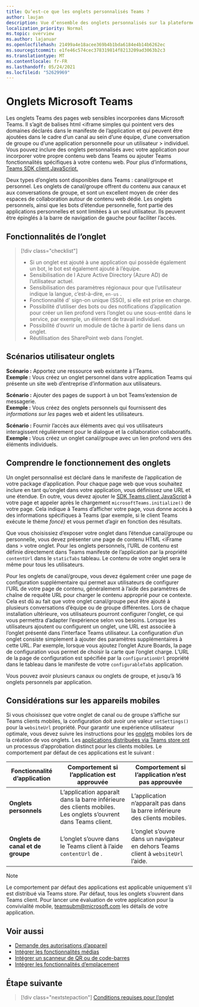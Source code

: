 ```yaml
---
title: Qu’est-ce que les onglets personnalisés Teams ?
author: laujan
description: Vue d’ensemble des onglets personnalisés sur la plateforme Teams web
localization_priority: Normal
ms.topic: overview
ms.author: lajanuar
ms.openlocfilehash: 21499a4e18acee369b4b1bda6184e4b14b6262ec
ms.sourcegitcommit: e1fe46c574cec378319814f8213209ad3063b2c3
ms.translationtype: MT
ms.contentlocale: fr-FR
ms.lasthandoff: 05/24/2021
ms.locfileid: "52629969"
---
```

# <a name="microsoft-teams-tabs"></a>Onglets Microsoft Teams

Les onglets Teams des pages web sensibles incorporées dans Microsoft Teams. Il s’agit de balises html <iframe simples qui pointent vers des domaines déclarés dans le manifeste de l’application et qui peuvent être ajoutées dans le cadre d’un canal au sein d’une équipe, d’une conversation de groupe ou d’une application personnelle pour un utilisateur \> individuel. Vous pouvez inclure des onglets personnalisés avec votre application pour incorporer votre propre contenu web dans Teams ou ajouter Teams fonctionnalités spécifiques à votre contenu web. Pour plus d’informations, [Teams SDK client JavaScript.](/javascript/api/overview/msteams-client)

Deux types d’onglets sont disponibles dans Teams : canal/groupe et personnel. Les onglets de canal/groupe offrent du contenu aux canaux et aux conversations de groupe, et sont un excellent moyen de créer des espaces de collaboration autour de contenu web dédié. Les onglets personnels, ainsi que les bots d’étendue personnelle, font partie des applications personnelles et sont limitées à un seul utilisateur. Ils peuvent être épinglés à la barre de navigation de gauche pour faciliter l’accès.

## <a name="tab-features"></a>Fonctionnalités de l’onglet

> [!div class="checklist"]
>
> * Si un onglet est ajouté à une application qui possède également un bot, le bot est également ajouté à l’équipe.
> * Sensibilisation de l Azure Active Directory (Azure AD) de l’utilisateur actuel.
> * Sensibilisation des paramètres régionaux pour que l’utilisateur indique la langue, c’est-à-dire, `en-us` . 
> * Fonctionnalité d' sign-on unique (SSO), si elle est prise en charge.
> * Possibilité d’utiliser des bots ou des notifications d’application pour créer un lien profond vers l’onglet ou une sous-entité dans le service, par exemple, un élément de travail individuel.
> * Possibilité d’ouvrir un module de tâche à partir de liens dans un onglet.
> * Réutilisation des SharePoint web dans l’onglet.

## <a name="tabs-user-scenarios"></a>Scénarios utilisateur onglets

**Scénario :** Apportez une ressource web existante à l’Teams. \
**Exemple :** Vous créez un onglet personnel dans votre application Teams qui présente un site web d’entreprise d’information aux utilisateurs.

**Scénario :** Ajouter des pages de support à un bot Teams’extension de messagerie. \
**Exemple :** Vous créez des onglets personnels qui fournissent des *informations sur les* pages web et aident les utilisateurs. 

**Scénario :** Fournir l’accès aux éléments avec qui vos utilisateurs interagissent régulièrement pour le dialogue et la collaboration collaboratifs. \
**Exemple :** Vous créez un onglet canal/groupe avec un lien profond vers des éléments individuels.

## <a name="understand-how-tabs-work"></a>Comprendre le fonctionnement des onglets

Un onglet personnalisé est déclaré dans le manifeste de l’application de votre package d’application. Pour chaque page web que vous souhaitez inclure en tant qu’onglet dans votre application, vous définissez une URL et une étendue. En outre, vous devez ajouter le [SDK Teams client JavaScript](/javascript/api/overview/msteams-client) à votre page et appeler après le chargement `microsoftTeams.initialize()` de votre page. Cela indique à Teams d’afficher votre page, vous donne accès à des informations spécifiques à Teams (par exemple, si le client Teams exécute le thème *foncé)* et vous permet d’agir en fonction des résultats.

Que vous choisissiez d’exposer votre onglet dans l’étendue canal/groupe ou personnelle, vous devez présenter une page de contenu HTML <iFrame dans \> votre onglet. [](~/tabs/how-to/create-tab-pages/content-page.md) Pour les onglets personnels, l’URL de contenu est définie directement dans Teams manifeste de l’application par la propriété `contentUrl` dans le `staticTabs` tableau. Le contenu de votre onglet sera le même pour tous les utilisateurs.

Pour les onglets de canal/groupe, vous devez également créer une page de configuration supplémentaire qui permet aux utilisateurs de configurer l’URL de votre page de contenu, généralement à l’aide des paramètres de chaîne de requête URL pour charger le contenu approprié pour ce contexte. Cela est dû au fait que votre onglet canal/groupe peut être ajouté à plusieurs conversations d’équipe ou de groupe différentes. Lors de chaque installation ultérieure, vos utilisateurs pourront configurer l’onglet, ce qui vous permettra d’adapter l’expérience selon vos besoins. Lorsque les utilisateurs ajoutent ou configurent un onglet, une URL est associée à l’onglet présenté dans l’interface Teams utilisateur. La configuration d’un onglet consiste simplement à ajouter des paramètres supplémentaires à cette URL. Par exemple, lorsque vous ajoutez l’onglet Azure Boards, la page de configuration vous permet de choisir la carte que l’onglet charge. L’URL de la page de configuration est spécifiée par la  `configurationUrl` propriété dans le tableau dans le manifeste de votre `configurableTabs` application.

Vous pouvez avoir plusieurs canaux ou onglets de groupe, et jusqu’à 16 onglets personnels par application.

## <a name="mobile-considerations"></a>Considérations sur les appareils mobiles

Si vous choisissez que votre onglet de canal ou de groupe s’affiche sur Teams clients mobiles, la configuration doit avoir une valeur `setSettings()` pour la `websiteUrl` propriété. Pour garantir une expérience utilisateur optimale, vous devez suivre les instructions pour les [onglets](~/tabs/design/tabs-mobile.md) mobiles lors de la création de vos onglets. Les [applications distribuées via Teams store ont](~/concepts/deploy-and-publish/appsource/publish.md) un processus d’approbation distinct pour les clients mobiles. Le comportement par défaut de ces applications est le suivant :

| **Fonctionnalité d’application** | **Comportement si l’application est approuvée** | **Comportement si l’application n’est pas approuvée** |
| --- | --- | --- |
| **Onglets personnels** | L’application apparaît dans la barre inférieure des clients mobiles. Les onglets s’ouvrent dans Teams client. | L’application n’apparaît pas dans la barre inférieure des clients mobiles. |
| **Onglets de canal et de groupe** | L’onglet s’ouvre dans le Teams client à l’aide `contentUrl` de . | L’onglet s’ouvre dans un navigateur en dehors Teams client à `websiteUrl` l’aide. |

> [!NOTE]
>
> Le comportement par défaut des applications est applicable uniquement s’il est distribué via Teams store. Par défaut, tous les onglets s’ouvrent dans Teams client.
> Pour lancer une évaluation de votre application pour la convivialité mobile, teamsubm@microsoft.com les détails de votre application.

## <a name="see-also"></a>Voir aussi

* [Demande des autorisations d’appareil](../concepts/device-capabilities/native-device-permissions.md)
* [Intégrer les fonctionnalités médias](../concepts/device-capabilities/mobile-camera-image-permissions.md)
* [Intégrer un scanneur de QR ou de code-barres](../concepts/device-capabilities/qr-barcode-scanner-capability.md)
* [Intégrer les fonctionnalités d’emplacement](../concepts/device-capabilities/location-capability.md)

## <a name="next-step"></a>Étape suivante

> [!div class="nextstepaction"]
> [Conditions requises pour l’onglet](~/tabs/how-to/tab-requirements.md)
